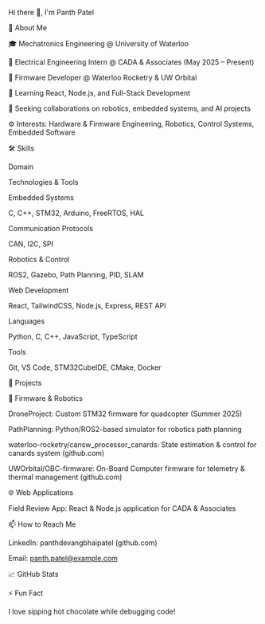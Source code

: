Hi there 👋, I'm Panth Patel



📖 About Me

🎓 Mechatronics Engineering @ University of Waterloo

💼 Electrical Engineering Intern @ CADA & Associates (May 2025 – Present)

🤖 Firmware Developer @ Waterloo Rocketry & UW Orbital

🌱 Learning React, Node.js, and Full-Stack Development

👯 Seeking collaborations on robotics, embedded systems, and AI projects

⚙️ Interests: Hardware & Firmware Engineering, Robotics, Control Systems, Embedded Software

🛠️ Skills

Domain

Technologies & Tools

Embedded Systems

C, C++, STM32, Arduino, FreeRTOS, HAL

Communication Protocols

CAN, I2C, SPI

Robotics & Control

ROS2, Gazebo, Path Planning, PID, SLAM

Web Development

React, TailwindCSS, Node.js, Express, REST API

Languages

Python, C, C++, JavaScript, TypeScript

Tools

Git, VS Code, STM32CubeIDE, CMake, Docker

🚀 Projects

📡 Firmware & Robotics

DroneProject: Custom STM32 firmware for quadcopter (Summer 2025)

PathPlanning: Python/ROS2-based simulator for robotics path planning

waterloo-rocketry/cansw_processor_canards: State estimation & control for canards system (github.com)

UWOrbital/OBC-firmware: On-Board Computer firmware for telemetry & thermal management (github.com)

🌐 Web Applications

Field Review App: React & Node.js application for CADA & Associates

📫 How to Reach Me

LinkedIn: panthdevangbhaipatel (github.com)

Email: panth.patel@example.com

📈 GitHub Stats




⚡ Fun Fact

I love sipping hot chocolate while debugging code!


<!---
panthpatel2016/panthpatel2016 is a ✨ special ✨ repository because its `README.md` (this file) appears on your GitHub profile.
You can click the Preview link to take a look at your changes.
--->
